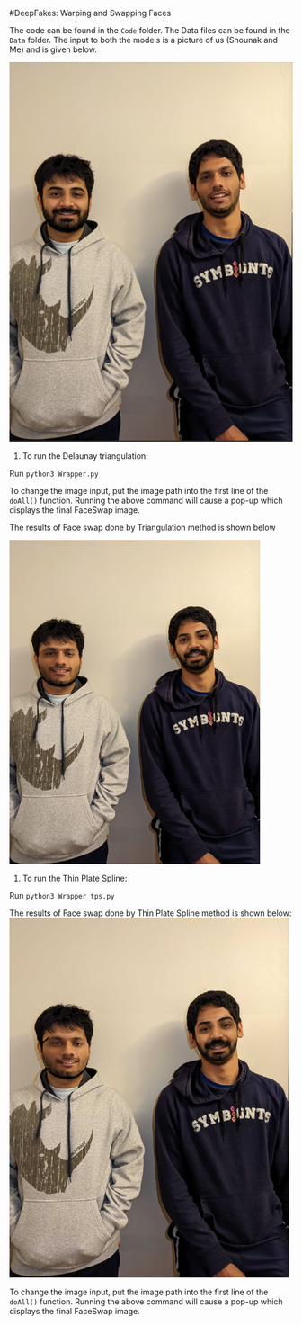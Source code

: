 #DeepFakes: Warping and Swapping Faces

The code can be found in the `Code` folder.
The Data files can be found in the `Data` folder. 
The input to both the models is a picture of us (Shounak and Me) and is given below.

![Input](Data/input.png)

1) To run the Delaunay triangulation:

Run `python3 Wrapper.py`

To change the image input, put the image path into the first line of the `doAll()` function.
Running the above command will cause a pop-up which displays the final FaceSwap image.

The results of Face swap done by Triangulation method is shown below

![Triangulation](Data/Triangulation_output.png)

1) To run the Thin Plate Spline:

Run `python3 Wrapper_tps.py`

The results of Face swap done by Thin Plate Spline method is shown below:
![Thin_Plate_Spline](Data/TPS_output.png)

To change the image input, put the image path into the first line of the `doAll()` function.
Running the above command will cause a pop-up which displays the final FaceSwap image.



